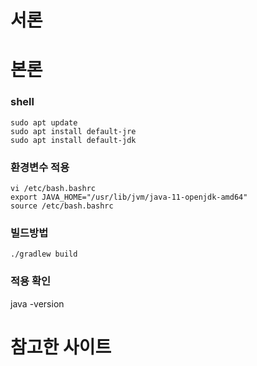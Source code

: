 # 서론

# 본론

### shell 

```shell
sudo apt update
sudo apt install default-jre
sudo apt install default-jdk
```

### 환경변수 적용

```shell
vi /etc/bash.bashrc
export JAVA_HOME="/usr/lib/jvm/java-11-openjdk-amd64"
source /etc/bash.bashrc
```

### 빌드방법

```shell
./gradlew build
```

### 적용 확인

java -version

# 참고한 사이트

